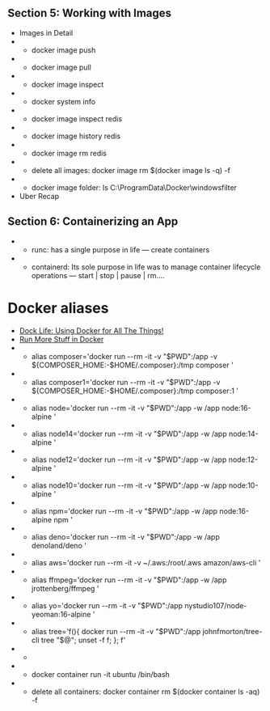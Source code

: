 ## Section 5: Working with Images
* Images in Detail
* * docker image push
* * docker image pull
* * docker image inspect
* * docker system info
* * docker image inspect redis
* * docker image history redis
* * docker image rm redis
* * delete all images: docker image rm $(docker image ls -q) -f
* * docker image folder: ls C:\ProgramData\Docker\windowsfilter
* Uber Recap
## Section 6: Containerizing an App
* * runc: has a single purpose in life — create containers
* * containerd: Its sole purpose in life was to manage container lifecycle operations — start | stop | pause | rm....
# Docker aliases
* [Dock Life: Using Docker for All The Things!](https://nystudio107.com/blog/dock-life-using-docker-for-all-the-things)
* [Run More Stuff in Docker](https://jonathan.bergknoff.com/journal/run-more-stuff-in-docker/)
* * alias composer='docker run --rm -it -v "$PWD":/app -v ${COMPOSER_HOME:-$HOME/.composer}:/tmp composer '
* * alias composer1='docker run --rm -it -v "$PWD":/app -v ${COMPOSER_HOME:-$HOME/.composer}:/tmp composer:1 '
* * alias node='docker run --rm -it -v "$PWD":/app -w /app node:16-alpine '
* * alias node14='docker run --rm -it -v "$PWD":/app -w /app node:14-alpine '
* * alias node12='docker run --rm -it -v "$PWD":/app -w /app node:12-alpine '
* * alias node10='docker run --rm -it -v "$PWD":/app -w /app node:10-alpine '
* * alias npm='docker run --rm -it -v "$PWD":/app -w /app node:16-alpine npm '
* * alias deno='docker run --rm -it -v "$PWD":/app -w /app denoland/deno '
* * alias aws='docker run --rm -it -v ~/.aws:/root/.aws amazon/aws-cli '
* * alias ffmpeg='docker run --rm -it -v "$PWD":/app -w /app jrottenberg/ffmpeg '
* * alias yo='docker run --rm -it -v "$PWD":/app nystudio107/node-yeoman:16-alpine '
* * alias tree='f(){ docker run --rm -it -v "$PWD":/app johnfmorton/tree-cli tree "$@";  unset -f f; }; f'
* * 
* * docker container run -it ubuntu /bin/bash
* * delete all containers: docker container rm $(docker container ls -aq) -f